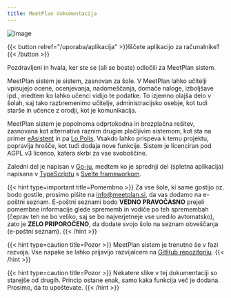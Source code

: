 ```yaml
---
title: MeetPlan dokumentacija
---
```


![image](https://user-images.githubusercontent.com/52399966/187206784-816f7369-bfbc-4e5b-a64e-e2e59dca131b.png)

{{< button relref="/uporaba/aplikacija" >}}Iščete aplikacijo za računalnike?{{< /button >}}

Pozdravljeni in hvala, ker ste se (ali se boste) odločili za MeetPlan sistem.

MeetPlan sistem je sistem, zasnovan za šole. V MeetPlan lahko učitelji vpisujejo ocene, ocenjevanja, nadomeščanja, domače naloge, izboljšave ipd., medtem ko lahko učenci vidijo te podatke. To izjemno olajša delo v šolah, saj tako razbremenimo učitelje, administracijsko osebje, kot tudi starše in učence z orodji, kot je komunikacija.

MeetPlan sistem je popolnoma odprtokodna in brezplačna rešitev, zasnovana kot alternativa raznim drugim plačljivim sistemom, kot sta na primer [eAsistent](https://easistent.com) in pa [Lo.Polis](https://lopolis.si). Vsakdo lahko prispeva k temu projektu, popravlja hrošče, kot tudi dodaja nove funkcije. Sistem je licenciran pod AGPL v3 licenco, katera skrbi za vse svoboščine.

Zaledni del je napisan v [Go-ju](https://go.dev/), medtem ko je sprednji del (spletna aplikacija) napisana v [TypeScriptu](https://www.typescriptlang.org/) s [Svelte frameworkom](https://svelte.dev/).

{{< hint type=important title=Pomembno >}}
Za vse šole, ki same gostijo oz. bodo gostile, prosimo pišite na info@meetplan.si, da vas dodamo na e-poštni seznam. E-poštni seznami bodo **VEDNO PRAVOČASNO** prejeli pomembne informacije glede sprememb in vodiče po teh spremembah (čeprav teh ne bo veliko, saj se bo najverjetneje vse uredilo avtomatsko), zato je **ZELO PRIPOROČENO**, da dodate svojo šolo na seznam obveščanja (e-poštni seznam).
{{< /hint >}}

{{< hint type=caution title=Pozor >}}
MeetPlan sistem je trenutno še v fazi razvoja. Vse napake se lahko prijavijo razvijalcem na [GitHub repozitoriju](https://github.com/MeetPlan/MeetPlanFrontend/issues).
{{< /hint >}}

{{< hint type=caution title=Pozor >}}
Nekatere slike v tej dokumentaciji so starejše od drugih. Princip ostane enak, samo kaka funkcija več je dodana. Prosimo, da to upoštevate.
{{< /hint >}}
